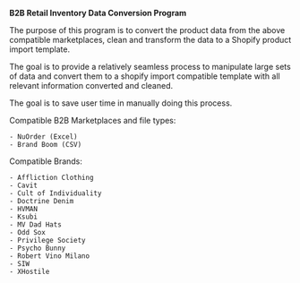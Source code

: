 **B2B Retail Inventory Data Conversion Program**


The purpose of this program is to convert the product data from the above compatible marketplaces, 
clean and transform the data to a Shopify product import template. 


The goal is to provide a relatively seamless process to manipulate large sets of data and convert them 
to a shopify import compatible template with all relevant information converted and cleaned. 


The goal is to save user time in manually doing this process. 


Compatible B2B Marketplaces and file types: 

    - NuOrder (Excel)
    - Brand Boom (CSV)


Compatible Brands: 

    - Affliction Clothing
    - Cavit
    - Cult of Individuality
    - Doctrine Denim
    - HVMAN
    - Ksubi
    - MV Dad Hats
    - Odd Sox
    - Privilege Society
    - Psycho Bunny
    - Robert Vino Milano
    - SIW
    - XHostile
